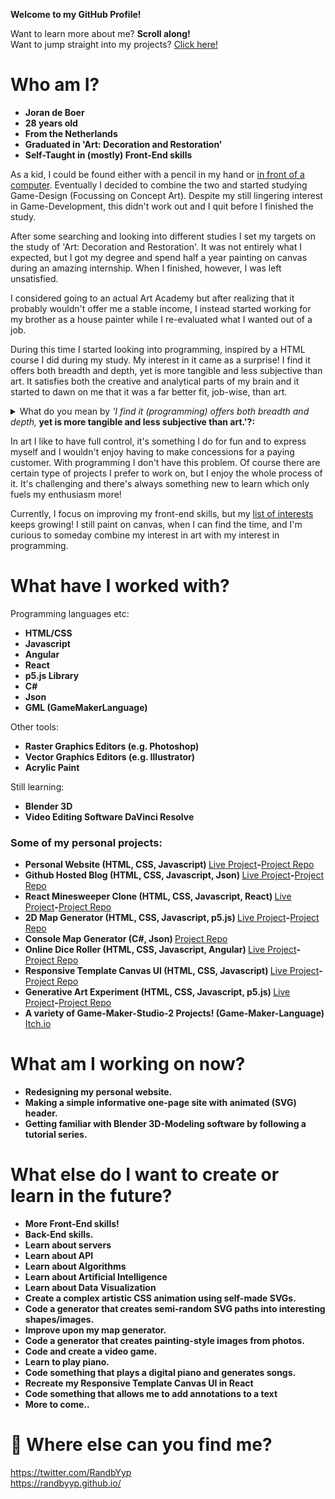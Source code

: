 **Welcome to my GitHub Profile!**

Want to learn more about me? **Scroll along!**<br/>
Want to jump straight into my projects? [Click here!](#some-of-my-personal-projects)

# Who am I?

- **Joran de Boer**
- **28 years old**
- **From the Netherlands**
- **Graduated in 'Art: Decoration and Restoration'**
- **Self-Taught in (mostly) Front-End skills**

As a kid, I could be found either with a pencil in my hand or [in front of a computer](https://raw.githubusercontent.com/RanDByyp/RanDByyp/master/20201027_201220_mfnr.jpg). Eventually I decided to combine the two and started studying Game-Design (Focussing on Concept Art). Despite my still lingering interest in Game-Development, this didn't work out and I quit before I finished the study. 

After some searching and looking into different studies I set my targets on the study of 'Art: Decoration and Restoration'. It was not entirely what I expected, but I got my degree and spend half a year painting on canvas during an amazing internship. When I finished, however, I was left unsatisfied. 

I considered going to an actual Art Academy but after realizing that it probably wouldn't offer me a stable income, I instead started working for my brother as a house painter while I re-evaluated what I wanted out of a job. 

During this time I started looking into programming, inspired by a HTML course I did during my study. My interest in it came as a surprise! I find it offers both breadth and depth, yet is more tangible and less subjective than art. It satisfies both the creative and analytical parts of my brain and it started to dawn on me that it was a far better fit, job-wise, than art. 

<details>
 <summary>What do you mean by <i>'I find it (programming) offers both breadth and depth,</i><b> yet is more tangible and less subjective than art.'?:</b>
 </summary>


As I see it, in art the artist usually tries to make something beautiful, wants to leave an impression, or tell a story. It's up to them to decide what medium they use for this and how they go about it. Of course, there are certain ideas about 'what makes a good composition' or 'which colors fit well together', but in the end, whether something is appealing, or even considered art, is simply a question of taste and opinion. There are little to no consequences to whether one paints a blue or red sky. One can even decide to leave a canvas blank and consider it finished! The way I experience art is very freeform. I do what I think is right, but I don't stop to measure it to a set standard. I would prefer that people like the things I make, but I don't think their opinion makes the things I make any less self-expressive, or any less 'art'.

In programming, I find much more clarity! There is a more distinct divide between 'good' and 'bad'. You can definitely have discussions about 'naming conventions', or think up multiple suitable solutions to a problem, but you can be certain your program won't run correctly or run at all if you don't give the correct instructions to the computer. I find the restrictions and structure that programming offers both challenging and comforting. My code can be measured by the results it puts out and thus the road to improvement is far clearer.

I love art for the freedom it offers but as I said, I realized I prefer it as a hobby and as a means for creative expression. My perspective on programming seems to be the opposite of that. I'm curious about what the 'standards' are within the coding world. Which tools and languages are best suited for what type of projects? How can I organize my code better? What solution is best suited for 'X' problem? These questions and their answers are fuel for my enthusiasm and make me want to keep learning more!

</details>

In art I like to have full control, it's something I do for fun and to express myself and I wouldn't enjoy having to make concessions for a paying customer. With programming I don't have this problem. Of course there are certain type of projects I prefer to work on, but I enjoy the whole process of it. It's challenging and there's always something new to learn which only fuels my enthusiasm more! 

Currently, I focus on improving my front-end skills, but my [list of interests](#what-else-do-i-want-to-create-or-learn-in-the-future) keeps growing! I still paint on canvas, when I can find the time, and I'm curious to someday combine my interest in art with my interest in programming.

# What have I worked with?

Programming languages etc:

- **HTML/CSS**
- **Javascript**
- **Angular**
- **React**
- **p5.js Library**
- **C#**
- **Json**
- **GML (GameMakerLanguage)**

Other tools:

- **Raster Graphics Editors (e.g. Photoshop)**
- **Vector Graphics Editors (e.g. Illustrator)**
- **Acrylic Paint**

Still learning:

- **Blender 3D** 
- **Video Editing Software DaVinci Resolve**
 
### Some of my personal projects:
  <ul>
    <li><b>Personal Website (HTML, CSS, Javascript) </b><a href="https://randbyyp.github.io/">Live Project</a><b>-</b><a href="https://github.com/RanDByyp/randbyyp.github.io/">Project Repo</a></li>
    <li><b>Github Hosted Blog (HTML, CSS, Javascript, Json) </b><a href="https://randbyyp.github.io/Github-Hosted-Blog/">Live Project</a><b>-</b><a href="https://github.com/RanDByyp/Github-Hosted-Blog">Project Repo</a></li>
    <li><b>React Minesweeper Clone (HTML, CSS, Javascript, React) </b><a href="https://randbyyp.github.io/React-Minesweeper/">Live Project</a><b>-</b><a href="https://github.com/RanDByyp/React-Minesweeper">Project Repo</a></li>
    <li><b>2D Map Generator (HTML, CSS, Javascript, p5.js) </b><a href="https://randbyyp.github.io/MapGen-Gold/">Live Project</a><b>-</b><a href="https://github.com/RanDByyp/MapGen-Gold">Project Repo</a></li>
    <li><b>Console Map Generator (C#, Json) </b><a href="https://github.com/RanDByyp/MapGen-Bronze">Project Repo</a></li>
    <li><b>Online Dice Roller (HTML, CSS, Javascript, Angular) </b><a href="https://randbyyp.github.io/Dice-Roller/">Live Project</a><b>-</b><a href="https://github.com/RanDByyp/Dice-Roller">Project Repo</a></li>
    <li><b>Responsive Template Canvas UI (HTML, CSS, Javascript) </b><a href="https://randbyyp.github.io/Responsive-Template-Canvas-UI/">Live Project</a><b>-</b><a href="https://github.com/RanDByyp/Responsive-Template-Canvas-UI">Project Repo</a></li>
    <li><b>Generative Art Experiment (HTML, CSS, Javascript, p5.js) </b><a href="https://randbyyp.github.io/Generation-Station-Random-Walker/">Live Project</a><b>-</b><a href="https://github.com/RanDByyp/Generation-Station-Random-Walker">Project Repo</a></li>
    <li><b>A variety of Game-Maker-Studio-2 Projects! (Game-Maker-Language)</b><a href="https://randatabase.itch.io/"> Itch.io</a></li>
  </ul>
  
# What am I working on now?

- **Redesigning my personal website.**
- **Making a simple informative one-page site with animated (SVG) header.**
- **Getting familiar with Blender 3D-Modeling software by following a tutorial series.**

# What else do I want to create or learn in the future?

- **More Front-End skills!**
- **Back-End skills.**
- **Learn about servers**
- **Learn about API**
- **Learn about Algorithms**
- **Learn about Artificial Intelligence**
- **Learn about Data Visualization**
- **Create a complex artistic CSS animation using self-made SVGs.**
- **Code a generator that creates semi-random SVG paths into interesting shapes/images.**
- **Improve upon my map generator.**
- **Code a generator that creates painting-style images from photos.**
- **Code and create a video game.**
- **Learn to play piano.**
- **Code something that plays a digital piano and generates songs.**
- **Recreate my Responsive Template Canvas UI in React**
- **Code something that allows me to add annotations to a text**
- **More to come..**

# 🔗 Where else can you find me?

https://twitter.com/RandbYyp<br/>https://randbyyp.github.io/
